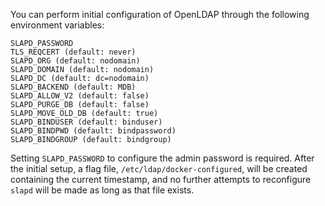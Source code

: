 You can perform initial configuration of OpenLDAP through the
following environment variables:

```
SLAPD_PASSWORD
TLS_REQCERT (default: never)
SLAPD_ORG (default: nodomain)
SLAPD_DOMAIN (default: nodomain)
SLAPD_DC (default: dc=nodomain)
SLAPD_BACKEND (default: MDB)
SLAPD_ALLOW_V2 (default: false)
SLAPD_PURGE_DB (default: false)
SLAPD_MOVE_OLD_DB (default: true)
SLAPD_BINDUSER (default: binduser)
SLAPD_BINDPWD (default: bindpassword)
SLAPD_BINDGROUP (default: bindgroup)
```

Setting `SLAPD_PASSWORD` to configure the admin password is required.
After the initial setup, a flag file, `/etc/ldap/docker-configured`,
will be created containing the current timestamp, and no further
attempts to reconfigure `slapd` will be made as long as that file
exists.
